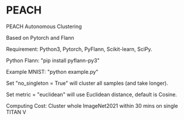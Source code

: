 # PEACH
PEACH Autonomous Clustering

Based on Pytorch and Flann

Requirement: Python3, Pytorch, PyFlann, Scikit-learn, SciPy.

Python Flann: "pip install pyflann-py3"

Example MNIST: "python example.py" 

Set "no_singleton = True" will cluster all samples (and take longer).

Set metric = "euclidean" will use Euclidean distance, default is Cosine.

Computing Cost: Cluster whole ImageNet2021 within 30 mins on single TITAN V
